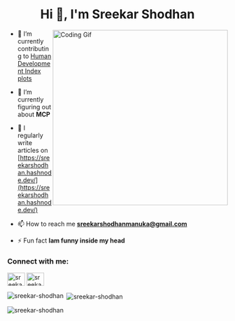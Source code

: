 <h1 align="center">Hi 👋, I'm Sreekar Shodhan</h1>
<img align="right" alt="Coding Gif" width="400" src="https://camo.githubusercontent.com/5ddf73ad3a205111cf8c686f687fc216c2946a75005718c8da5b837ad9de78c9/68747470733a2f2f7468756d62732e6766796361742e636f6d2f4576696c4e657874446576696c666973682d736d616c6c2e676966"/>


- 🔭 I’m currently contributing to [Human Development Index plots](https://github.com/jaya-shankar/HDI-plots-v2)

- 🌱 I’m currently figuring out about **MCP**

- 📝 I regularly write articles on [https://sreekarshodhan.hashnode.dev/](https://sreekarshodhan.hashnode.dev/)

- 📫 How to reach me **sreekarshodhanmanuka@gmail.com**

- ⚡ Fun fact **Iam funny inside my head**

<h3 align="left">Connect with me:</h3>
<p align="left">
<a href="https://twitter.com/sreekarshodhan" target="blank"><img align="center" src="https://raw.githubusercontent.com/rahuldkjain/github-profile-readme-generator/master/src/images/icons/Social/twitter.svg" alt="sreekarshodhan" height="30" width="40" /></a>
<a href="https://linkedin.com/in/sreekar shodhan" target="blank"><img align="center" src="https://raw.githubusercontent.com/rahuldkjain/github-profile-readme-generator/master/src/images/icons/Social/linked-in-alt.svg" alt="sreekar shodhan" height="30" width="40" /></a>




<p><img align="left" src="https://github-readme-stats.vercel.app/api/top-langs?username=sreekar-shodhan&show_icons=true&locale=en&layout=compact" alt="sreekar-shodhan" /></p>

<p>&nbsp;<img align="center" src="https://github-readme-stats.vercel.app/api?username=sreekar-shodhan&show_icons=true&locale=en" alt="sreekar-shodhan" /></p>

<p><img align="center" src="https://github-readme-streak-stats.herokuapp.com/?user=sreekar-shodhan&" alt="sreekar-shodhan" /></p>



